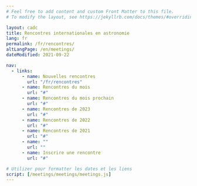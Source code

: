 ```yaml
---
# Feel free to add content and custom Front Matter to this file.
# To modify the layout, see https://jekyllrb.com/docs/themes/#overriding-theme-defaults

layout: cadc
title: Rencontres internationales en astronomie
lang: fr
permalink: /fr/rencontres/
altLangPage: /en/meetings/
dateModified: 2021-09-22

nav:
  - links:
      - name: Nouvelles rencontres
        url: "/fr/rencontres"
      - name: Rencontres du mois
        url: "#"
      - name: Rencontres du mois prochain
        url: "#"
      - name: Rencontres de 2023
        url: "#"
      - name: Rencontres de 2022
        url: "#"
      - name: Rencontres de 2021
        url: "#"
      - name: ""
        url: ""
      - name: Inscrire une rencontre
        url: "#"

# Utilizer pour formatter les dates et les liens
script: [/meetings/meetings/meetings.js]
---
```


<ul id="meetings_list" class="list-unstyled lst-spcd-2" data-wb-json='{ "url": "/meetings/meetings/two-weeks.json", "mapping": ["/title", "/start", "/end", "/location", "/web"], "queryall": ["summary", ".start", ".end", ".location", ".web"] }'>
	<template>
        <li>
            <details>
                <summary>Titre non trouvé</summary>
                <div class="well well-sm">
                    <dl class="dl-horizontal brdr-0">
                        <dt class="date-label">Date</dt>
                        <dd><span class="start date">Date de commence non trouvé</span>&nbsp;-&nbsp;<span class="end date">Date de fin non trouvé</span></dd>
                        <dt class="location-label">Location</dt>
                        <dd class="location">Location non trouvé</dd>
                        <dt class="web-label"></dt>
                        <dd><a target="_blank" rel="external" class="web" href="#">#</a></dd>
                    </dl>
                </div>
            </details>
        </li>
	</template>
</ul>
